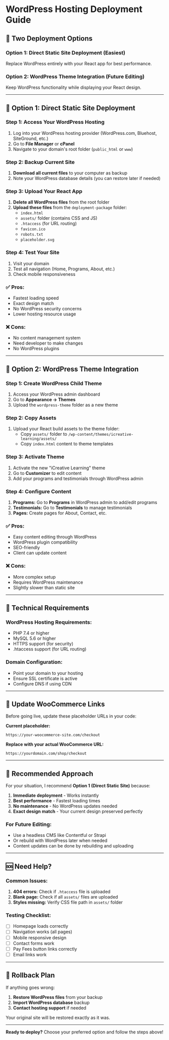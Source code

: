 # WordPress Hosting Deployment Guide

## 🎯 Two Deployment Options

### **Option 1: Direct Static Site Deployment (Easiest)**
Replace WordPress entirely with your React app for best performance.

### **Option 2: WordPress Theme Integration (Future Editing)**
Keep WordPress functionality while displaying your React design.

---

## 🚀 **Option 1: Direct Static Site Deployment**

### **Step 1: Access Your WordPress Hosting**
1. Log into your WordPress hosting provider (WordPress.com, Bluehost, SiteGround, etc.)
2. Go to **File Manager** or **cPanel**
3. Navigate to your domain's root folder (`public_html` or `www`)

### **Step 2: Backup Current Site**
1. **Download all current files** to your computer as backup
2. Note your WordPress database details (you can restore later if needed)

### **Step 3: Upload Your React App**
1. **Delete all WordPress files** from the root folder
2. **Upload these files** from the `deployment-package` folder:
   - `index.html`
   - `assets/` folder (contains CSS and JS)
   - `.htaccess` (for URL routing)
   - `favicon.ico`
   - `robots.txt`
   - `placeholder.svg`

### **Step 4: Test Your Site**
1. Visit your domain
2. Test all navigation (Home, Programs, About, etc.)
3. Check mobile responsiveness

### **✅ Pros:**
- Fastest loading speed
- Exact design match
- No WordPress security concerns
- Lower hosting resource usage

### **❌ Cons:**
- No content management system
- Need developer to make changes
- No WordPress plugins

---

## 🎨 **Option 2: WordPress Theme Integration**

### **Step 1: Create WordPress Child Theme**
1. Access your WordPress admin dashboard
2. Go to **Appearance → Themes**
3. Upload the `wordpress-theme` folder as a new theme

### **Step 2: Copy Assets**
1. Upload your React build assets to the theme folder:
   - Copy `assets/` folder to `/wp-content/themes/icreative-learning/assets/`
   - Copy `index.html` content to theme templates

### **Step 3: Activate Theme**
1. Activate the new "iCreative Learning" theme
2. Go to **Customizer** to edit content
3. Add your programs and testimonials through WordPress admin

### **Step 4: Configure Content**
1. **Programs:** Go to **Programs** in WordPress admin to add/edit programs
2. **Testimonials:** Go to **Testimonials** to manage testimonials
3. **Pages:** Create pages for About, Contact, etc.

### **✅ Pros:**
- Easy content editing through WordPress
- WordPress plugin compatibility
- SEO-friendly
- Client can update content

### **❌ Cons:**
- More complex setup
- Requires WordPress maintenance
- Slightly slower than static site

---

## 🔧 **Technical Requirements**

### **WordPress Hosting Requirements:**
- PHP 7.4 or higher
- MySQL 5.6 or higher
- HTTPS support (for security)
- .htaccess support (for URL routing)

### **Domain Configuration:**
- Point your domain to your hosting
- Ensure SSL certificate is active
- Configure DNS if using CDN

---

## 📧 **Update WooCommerce Links**

Before going live, update these placeholder URLs in your code:

**Current placeholder:**
```
https://your-woocommerce-site.com/checkout
```

**Replace with your actual WooCommerce URL:**
```
https://yourdomain.com/shop/checkout
```

---

## 🎯 **Recommended Approach**

For your situation, I recommend **Option 1 (Direct Static Site)** because:

1. **Immediate deployment** - Works instantly
2. **Best performance** - Fastest loading times
3. **No maintenance** - No WordPress updates needed
4. **Exact design match** - Your current design preserved perfectly

### **For Future Editing:**
- Use a headless CMS like Contentful or Strapi
- Or rebuild with WordPress later when needed
- Content updates can be done by rebuilding and uploading

---

## 🆘 **Need Help?**

### **Common Issues:**
1. **404 errors:** Check if `.htaccess` file is uploaded
2. **Blank page:** Check if all `assets/` files are uploaded
3. **Styles missing:** Verify CSS file path in `assets/` folder

### **Testing Checklist:**
- [ ] Homepage loads correctly
- [ ] Navigation works (all pages)
- [ ] Mobile responsive design
- [ ] Contact forms work
- [ ] Pay Fees button links correctly
- [ ] Email links work

---

## 🔄 **Rollback Plan**

If anything goes wrong:
1. **Restore WordPress files** from your backup
2. **Import WordPress database** backup
3. **Contact hosting support** if needed

Your original site will be restored exactly as it was.

---

**Ready to deploy?** Choose your preferred option and follow the steps above!
